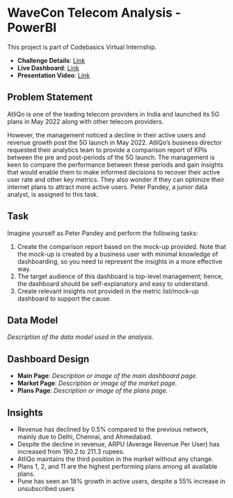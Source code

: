# WaveCon Telecom Analysis - PowerBI

This project is part of Codebasics Virtual Internship.

- **Challenge Details**: [Link](#)
- **Live Dashboard**: [Link](#)
- **Presentation Video**: [Link](#)

## Problem Statement

AtliQo is one of the leading telecom providers in India and launched its 5G plans in May 2022 along with other telecom providers.

However, the management noticed a decline in their active users and revenue growth post the 5G launch in May 2022. AtliQo’s business director requested their analytics team to provide a comparison report of KPIs between the pre and post-periods of the 5G launch. The management is keen to compare the performance between these periods and gain insights that would enable them to make informed decisions to recover their active user rate and other key metrics. They also wonder if they can optimize their internet plans to attract more active users. Peter Pandey, a junior data analyst, is assigned to this task.

## Task

Imagine yourself as Peter Pandey and perform the following tasks:

1. Create the comparison report based on the mock-up provided. Note that the mock-up is created by a business user with minimal knowledge of dashboarding, so you need to represent the insights in a more effective way.
2. The target audience of this dashboard is top-level management; hence, the dashboard should be self-explanatory and easy to understand.
3. Create relevant insights not provided in the metric list/mock-up dashboard to support the cause.

## Data Model

*Description of the data model used in the analysis.*

## Dashboard Design

- **Main Page**: *Description or image of the main dashboard page.*
- **Market Page**: *Description or image of the market page.*
- **Plans Page**: *Description or image of the plans page.*

## Insights

- Revenue has declined by 0.5% compared to the previous network, mainly due to Delhi, Chennai, and Ahmedabad.
- Despite the decline in revenue, ARPU (Average Revenue Per User) has increased from 190.2 to 211.3 rupees.
- AtliQo maintains the third position in the market without any change.
- Plans 1, 2, and 11 are the highest performing plans among all available plans.
- Pune has seen an 18% growth in active users, despite a 55% increase in unsubscribed users
